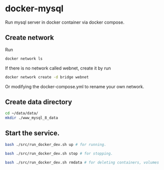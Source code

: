 # docker-mysql

Run mysql server in docker container via docker compose.

## Create network

Run

```bash
docker network ls
```

If there is no network called webnet, create it by run

```bash
docker network create -d bridge webnet
```

Or modifying the docker-compose.yml to rename your own network.

## Create data directory

```bash
cd ~/data/data/
mkdir ./www_mysql_8_data
```

## Start the service.

```bash
bash ./src/run_docker_dev.sh up # for running.

bash ./src/run_docker_dev.sh stop # for stopping.

bash ./src/run_docker_dev.sh rmdata # for deleting containers, volumes and databases.
```
